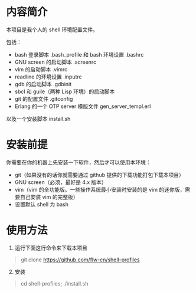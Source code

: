 # 内容简介

本项目是我个人的 shell 环境配置文件。

包括：

* bash 登录脚本 .bash_profile 和 bash 环境设置 .bashrc
* GNU screen 的启动脚本 .screenrc
* vim 的启动脚本 .vimrc
* readline 的环境设置 .inputrc
* gdb 的启动脚本 .gdbinit
* sbcl 和 guile（两种 Lisp 环境）的启动脚本
* git 的配置文件 .gitconfig
* Erlang 的一个 OTP server 模版文件 gen_server_templ.erl

以及一个安装脚本 install.sh

# 安装前提

你需要在你的机器上先安装一下软件，然后才可以使用本环境：

* git（如果没有的话你就需要通过 github 提供的下载功能打包下载本项目）
* GNU screen（必须，最好是 4.x 版本）
* vim（vim 的全功能版。一些操作系统最小安装时安装的是 vim 的迷你版，需要自己安装 vim 的完整版）
* 设置默认 shell 为 bash

# 使用方法

1. 运行下面这行命令来下载本项目

  > git clone https://github.com/flw-cn/shell-profiles

2. 安装

  > cd shell-profiles; ./install.sh
